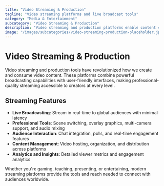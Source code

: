 ```yaml
---
title: "Video Streaming & Production"
tagline: "Video streaming platforms and live broadcast tools"
category: "Media & Entertainment"
subcategory: "Video Streaming & Production"
description: "Video streaming and production platforms enable content creators to broadcast live or share recorded video content with global audiences. From major streaming services to live broadcasting software, these tools provide the infrastructure for modern video entertainment. With features like real-time streaming, professional broadcast tools, and audience engagement features, creators can build communities around their content."
image: "/images/subcategories/video-streaming-production-placeholder.jpg"
---
```


# Video Streaming & Production

Video streaming and production tools have revolutionized how we create and consume video content. These platforms combine powerful broadcasting capabilities with user-friendly interfaces, making professional-quality streaming accessible to creators at every level.

## Streaming Features

- **Live Broadcasting**: Stream in real-time to global audiences with minimal latency
- **Professional Tools**: Scene switching, overlay graphics, multi-camera support, and audio mixing
- **Audience Interaction**: Chat integration, polls, and real-time engagement features
- **Content Management**: Video hosting, organization, and distribution across platforms
- **Analytics and Insights**: Detailed viewer metrics and engagement analytics

Whether you're gaming, teaching, presenting, or entertaining, modern streaming platforms provide the tools and reach needed to connect with audiences worldwide.